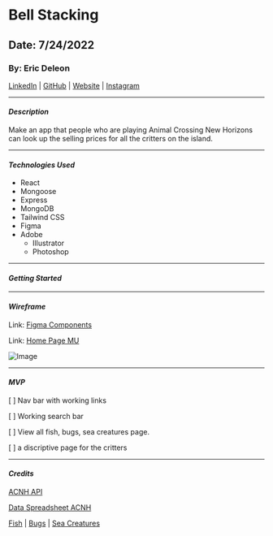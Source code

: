 # Bell Stacking

## Date: 7/24/2022

### By: Eric Deleon

[LinkedIn](https://www.linkedin.com/in/eric-deleon-77a99134/) | [GitHub](https://github.com/132E) | [Website](https://132design.com/) | [Instagram](https://www.instagram.com/132design_/?hl=en)

---

#### **_Description_**

Make an app that people who are playing Animal Crossing New Horizons can look up the selling prices for all the critters on the island.

---

#### **_Technologies Used_**

- React
- Mongoose
- Express
- MongoDB
- Tailwind CSS
- Figma
- Adobe
  - Illustrator
  - Photoshop

---

#### **_Getting Started_**

---

#### **_Wireframe_**

Link: [Figma Components](https://www.figma.com/file/QOsLHHkW024hwOhYz77cbQ/components?node-id=0%3A1)

Link: [Home Page MU](https://www.figma.com/file/dKd2GmND7ordizDLQoqNcN/Bell-Stacking-HP-MockUp?node-id=0%3A1)

![Image](https://i.imgur.com/VId80ea.png)

---

#### **_MVP_**

[ ] Nav bar with working links

[ ] Working search bar

[ ] View all fish, bugs, sea creatures page.

[ ] a discriptive page for the critters

---

#### **_Credits_**

[ACNH API](http://acnhapi.com/)

[Data Spreadsheet ACNH](https://docs.google.com/spreadsheets/d/13d_LAJPlxMa_DubPTuirkIV4DERBMXbrWQsmSh8ReK4/edit#gid=727401742)

[Fish](https://nookipedia.com/wiki/Fish/New_Horizons) | [Bugs](https://nookipedia.com/wiki/Bugs/New_Horizons) | [Sea Creatures](https://nookipedia.com/wiki/Sea_creatures/New_Horizons)
